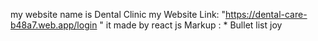 my website name is Dental Clinic
my Website Link: "https://dental-care-b48a7.web.app/login "
it made by react js
Markup : * Bullet list joy